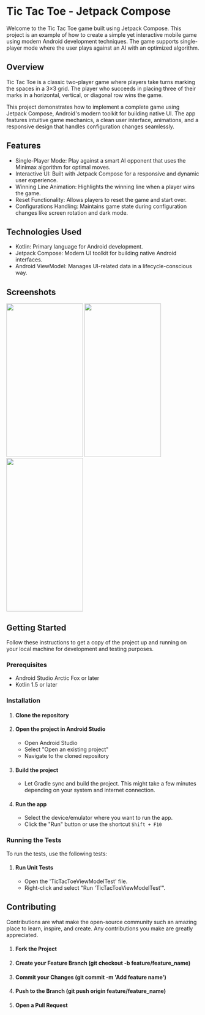 # Tic Tac Toe - Jetpack Compose
Welcome to the Tic Tac Toe game built using Jetpack Compose. This project is an example of how to create a simple yet interactive mobile game using modern Android development techniques. The game supports single-player mode where the user plays against an AI with an optimized algorithm.

## Overview
Tic Tac Toe is a classic two-player game where players take turns marking the spaces in a 3×3 grid. The player who succeeds in placing three of their marks in a horizontal, vertical, or diagonal row wins the game.

This project demonstrates how to implement a complete game using Jetpack Compose, Android's modern toolkit for building native UI. The app features intuitive game mechanics, a clean user interface, animations, and a responsive design that handles configuration changes seamlessly.

## Features
* Single-Player Mode: Play against a smart AI opponent that uses the Minimax algorithm for optimal moves.
* Interactive UI: Built with Jetpack Compose for a responsive and dynamic user experience.
* Winning Line Animation: Highlights the winning line when a player wins the game.
* Reset Functionality: Allows players to reset the game and start over.
* Configurations Handling: Maintains game state during configuration changes like screen rotation and dark mode.

## Technologies Used
* Kotlin: Primary language for Android development.
* Jetpack Compose: Modern UI toolkit for building native Android interfaces.
* Android ViewModel: Manages UI-related data in a lifecycle-conscious way.

## Screenshots
<p float="left">
  <img src="https://github.com/mrudula0807/tic-tac-toe-compose/assets/50162773/bad3692b-35d2-4f47-ab58-7a9a22f1cf57" width="200" height="400" />
  <img src="https://github.com/mrudula0807/tic-tac-toe-compose/assets/50162773/d34fc9fc-bd3d-4173-8988-537d5a12fc02" width="200" height="400" /> 
  <img src="https://github.com/mrudula0807/tic-tac-toe-compose/assets/50162773/524feb25-f1fb-42ea-95a3-081a48cc29ba" width="200" height="400" />
</p>

## Getting Started
Follow these instructions to get a copy of the project up and running on your local machine for development and testing purposes.

### Prerequisites
  * Android Studio Arctic Fox or later
  * Kotlin 1.5 or later

### Installation
1. #### Clone the repository
2. #### Open the project in Android Studio
    * Open Android Studio
    * Select "Open an existing project"
    * Navigate to the cloned repository
3. #### Build the project
    * Let Gradle sync and build the project. This might take a few minutes depending on your system and internet connection.
4. #### Run the app
    * Select the device/emulator where you want to run the app.
    * Click the "Run" button or use the shortcut `Shift + F10`

### Running the Tests
To run the tests, use the following tests:

1. #### Run Unit Tests
    * Open the 'TicTacToeViewModelTest' file.
    * Right-click and select "Run 'TicTacToeViewModelTest'".

## Contributing
Contributions are what make the open-source community such an amazing place to learn, inspire, and create. Any contributions you make are greatly appreciated.

1. #### Fork the Project
2. #### Create your Feature Branch (git checkout -b feature/feature_name)
3. #### Commit your Changes (git commit -m 'Add feature name')
4. #### Push to the Branch (git push origin feature/feature_name)
5. #### Open a Pull Request
